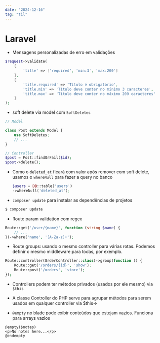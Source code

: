 ```yaml
---
date: "2024-12-16"
tag: "til"
---
```


# Laravel

- Mensagens personalizadas de erro em validações

```php
$request->validate(
    [
        'title' => ['required', 'min:3', 'max:200']
    ],
    [
        'title.required' => 'Título é obrigatório',
        'title.min' => 'Título deve conter no mínimo 3 caracteres',
        'title.max' => 'Título deve conter no máximo 200 caracteres'
    ]
);
```

- soft delete via model com `SoftDeletes`

```php
// Model

class Post extends Model {
    use SoftDeletes;
    // ...
}

// Controller
$post = Post::findOrFail($id);
$post->delete();
```

- Como o `deleted_at` ficará com valor após remover com soft delete, usamos o `whereNull` para fazer a query no banco

  ```php
  $users = DB::table('users')
  ->whereNull('deleted_at');
  ```

- `composer update` para instalar as dependências de projetos

```php
$ composer update
```

- Route param validation com regex

```php
Route::get('/user/{name}', function (string $name) {
    // ...
})->where('name', '[A-Za-z]+');
```

- Route groups: usando o mesmo controller para várias rotas. Podemos definir o mesmo middleware para todas, por exemplo.

```php
Route::controller(OrderController::class)->group(function () {
    Route::get('/orders/{id}', 'show');
    Route::post('/orders', 'store');
});
```

- Controllers podem ter métodos privados (usados por ele mesmo) via `$this`

- A classe Controller do PHP serve para agrupar métodos para serem usados em qualquer controller via $this→

- `@empty` no blade pode exibir conteúdos que estejam vazios. Funciona para arrays vazios

```blade
@empty($notes)
<p>No notes here...</p>
@endempty
```
